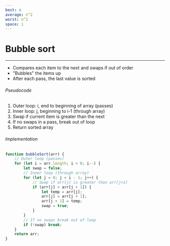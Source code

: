 ```yaml
---
best: n
average: n^2
worst: n^2
space: 1
---
```

# Bubble sort
--- 
- Compares each item to the next and swaps if out of order
- "Bubbles" the items up
- After each pass, the last value is sorted

###### Pseudocode
1. Outer loop: i, end to beginning of array (passes)
2. Inner loop: j, beginning to i-1 (through array)
3. Swap if current item is greater than the next
4. If no swaps in a pass, break out of loop
5. Return sorted array

###### Implementation
``` js
function bubbleSort(arr) {
	// Outer loop (passes)
	for (let i = arr.length; i > 0; i--) {
		let swap = false;
		// Inner loop (through array)
		for (let j = 0; j < i - 1; j++) {
			// Swap if arr[j] is greater than arr[j+1]
			if (arr[j] > arr[j + 1]) {
				let temp = arr[j];
				arr[j] = arr[j + 1];
				arr[j + 1] = temp;
				swap = true;
			}
		}
		// If no swaps break out of loop
		if (!swap) break;
	}
	return arr;
}
```